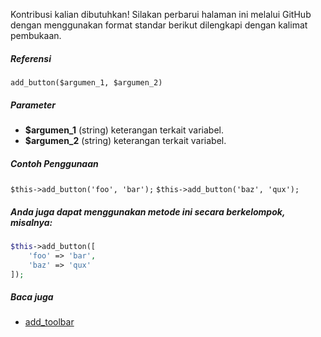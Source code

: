 Kontribusi kalian dibutuhkan!
Silakan perbarui halaman ini melalui GitHub dengan menggunakan format standar berikut dilengkapi dengan kalimat pembukaan.

##### Referensi

`add_button($argumen_1, $argumen_2)`

##### Parameter
* **$argumen_1** (string) keterangan terkait variabel.
* **$argumen_2** (string) keterangan terkait variabel.

##### Contoh Penggunaan
`$this->add_button('foo', 'bar');`
`$this->add_button('baz', 'qux');`


##### Anda juga dapat menggunakan metode ini secara berkelompok, misalnya:
```php
$this->add_button([
    'foo' => 'bar',
    'baz' => 'qux'
]);
```

##### Baca juga
* [add_toolbar](./add_toolbar)
